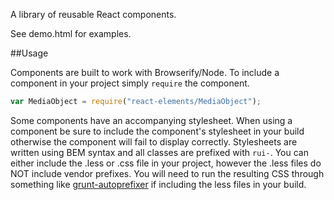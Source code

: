 A library of reusable React components.

See demo.html for examples.

##Usage

Components are built to work with Browserify/Node. To include a component in your project simply ```require``` the component.

```javascript
var MediaObject = require("react-elements/MediaObject");
```

Some components have an accompanying stylesheet. When using a component be sure to include the component's stylesheet in your build otherwise the component will fail to display correctly. Stylesheets are written using BEM syntax and all classes are prefixed with ```rui-```. You can either include the .less or .css file in your project, however the .less files do NOT include vendor prefixes. You will need to run the resulting CSS through something like [grunt-autoprefixer](https://github.com/nDmitry/grunt-autoprefixer) if including the less files in your build.
